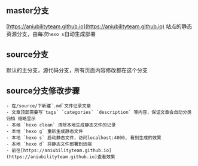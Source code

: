 <!--
 * @Descripttion: 
 * @version: 
 * @Author: Piers
 * @Date: 2021-06-23 14:17:57
 * @LastEditors: Please set LastEditors
 * @LastEditTime: 2021-06-25 13:57:07
-->
## master分支

[https://aniubilityteam.github.io](https://aniubilityteam.github.io) 站点的静态资源分支，由每次`hexo s`自动生成部署

## source分支

默认的主分支，源代码分支，所有页面内容修改都在这个分支

## source分支修改步骤

    - 在/source/下新建`.md`文件记录文章
    - 文章顶部需要写`tags` `categories` `description` 等内容，保证文章会自动分类 归档 缩略显示
    - 本地 `hexo clean` 清除本地生成静态文件的记录
    - 本地 `hexo g` 重新生成静态文件
    - 本地 `hexo s` 启动静态文件，访问localhost:4000, 看到生成的效果
    - 本地 `hexo d` 将静态文件部署到远端
    - 前往[https://aniubilityteam.github.io](https://aniubilityteam.github.io)查看效果